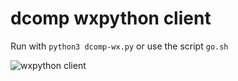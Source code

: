 # dcomp wxpython client

Run with
```python3 dcomp-wx.py``` or use the script ```go.sh```

![wxpython client](dcomp.png)
